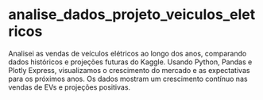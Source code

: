 # analise_dados_projeto_veiculos_eletricos
Analisei as vendas de veículos elétricos ao longo dos anos, comparando dados históricos e projeções futuras do Kaggle. Usando Python, Pandas e Plotly Express, visualizamos o crescimento do mercado e as expectativas para os próximos anos. Os dados mostram um crescimento contínuo nas vendas de EVs e projeções positivas.
